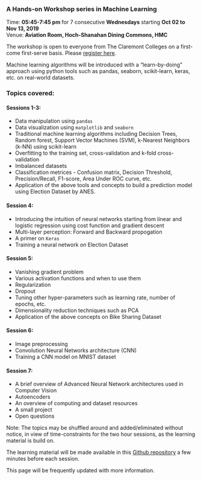 ### A Hands-on Workshop series in Machine Learning 
Time: **05:45-7:45 pm** for 7 consecutive **Wednesdays** starting **Oct 02 to Nov 13, 2019**   
Venue: **Aviation Room, Hoch-Shanahan Dining Commons, HMC** 

The workshop is open to everyone from The Claremont Colleges on a first-come first-serve basis. Please [register here](https://forms.gle/3VdVMqV1EctC7aiE6).

Machine learning algorithms will be introduced with a “learn-by-doing” approach using python tools such as pandas, seaborn, scikit-learn, keras, etc. on real-world datasets.

### Topics covered:  
#### Sessions 1-3: 
* Data manipulation using `pandas`
* Data visualization using `matplotlib` and `seaborn`
* Traditional machine learning algorithms including Decision Trees, Random forest, Support Vector Machines (SVM), k-Nearest Neighbors (k-NN) using scikit-learn
* Overfitting to the training set, cross-validation and k-fold cross-validation
* Imbalanced datasets 
* Classification metrices - Confusion matrix, Decision Threshold, Precision/Recall, F1-score, Area Under ROC curve, etc.
* Application of the above tools and concepts to build a prediction model using Election Dataset by ANES.

#### Session 4: 
* Introducing the intuition of neural networks starting from linear and logistic regression using cost function and gradient descent
* Multi-layer perception: Forward and Backward propogation
* A primer on `Keras`
* Training a neural network on Election Dataset

#### Session 5:
* Vanishing gradient problem
* Various activation functions and when to use them
* Regularization
* Dropout
* Tuning other hyper-parameters such as learning rate, number of epochs, etc.
* Dimensionality reduction techniques such as PCA
* Application of the above concepts on Bike Sharing Dataset

#### Session 6: 
* Image preprocessing
* Convolution Neural Networks architecture (CNN)
* Training a CNN model on MNIST dataset

#### Session 7:
* A brief overview of Advanced Neural Network architectures used in Computer Vision
* Autoencoders
* An overview of computing and dataset resources
* A small project
* Open questions

Note: The topics may be shuffled around and added/eliminated without notice, in view of time-constraints for the two hour sessions, as the learning material is build on.

The learning material will be made available in this [Github repository](https://github.com/AashitaK/A-Hands-on-Workshop-series-in-Machine-Learning) a few minutes before each session.

This page will be frequently updated with more information.
